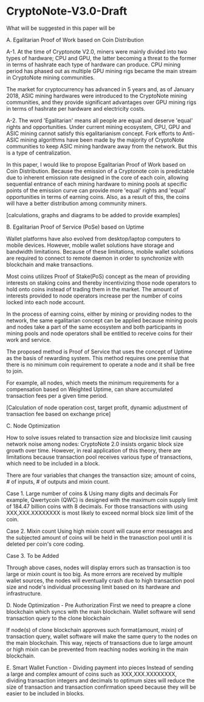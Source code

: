 # CryptoNote-V3.0-Draft

What will be suggested in this paper will be

A. Egalitarian Proof of Work based on Coin Distribution

A-1.
At the time of Cryptonote V2.0, miners were mainly divided into two types of hardware; CPU and GPU, the latter becoming a threat to the former in terms of hashrate each type of hardware can produce. CPU mining period has phased out as multiple GPU mining rigs became the main stream in CryptoNote mining communities. 

The market for cryptocurrency has advanced in 5 years and, as of January 2018, ASIC mining hardwares were introduced to the CryptoNote mining communities, and they provide significant advantages over GPU mining rigs in terms of hashrate per hardware and electricity costs.

A-2.
The word 'Egalitarian' means all people are equal and deserve 'equal' rights and opportunities. Under current mining ecosystem, CPU, GPU and ASIC mining cannot satisfy this egalitarianism concept. Fork efforts to Anti-ASIC mining algorithms have been made by the majority of CryptoNote communities to keep ASIC mining hardware away from the network. But this is a type of centralization.

In this paper, I would like to propose Egalitarian Proof of Work based on Coin Distribution. Because the emission of a Cryptonote coin is predictable due to inherent emission rate designed in the core of each coin, allowing sequential entrance of each mining hardware to mining pools at specific points of the emission curve can provide more 'equal' rights and 'equal' opportunities in terms of earning coins. Also, as a result of this, the coins will have a better distribution among community miners.

[calculations, graphs and diagrams to be added to provide examples]

B. Egalitarian Proof of Service (PoSe) based on Uptime

Wallet platforms have also evolved from desktop/laptop computers to mobile devices. However, mobile wallet solutions have storage and bandwidth limitations. Because of these limitations, mobile wallet solutions are required to connect to remote daemon in order to synchronize with blockchain and make transactions.

Most coins utilizes Proof of Stake(PoS) concept as the mean of providing interests on staking coins and thereby incentivizing those node operators to hold onto coins instead of trading them in the market. The amount of interests provided to node operators increase per the number of coins locked into each node account.

In the process of earning coins, either by mining or providing nodes to the network, the same egalitarian concept can be applied because mining pools and nodes take a part of the same ecosystem and both participants in mining pools and node operators shall be entitled to receive coins for their work and service.

The proposed method is Proof of Service that uses the concept of Uptime as the basis of rewarding system. This method requires one premise that there is no minimum coin requirement to operate a node and it shall be free to join. 

For example, all nodes, which meets the minimum requirements for a compensation based on Weighted Uptime, can share accumulated transaction fees per a given time period.

[Calculation of node operation cost, target profit, dynamic adjustment of transaction fee based on exchange price]

C. Node Optimization

How to solve issues related to transaction size and blocksize limit causing network noise among nodes:
CryptoNote 2.0 insists organic block size growth over time. However, in real application of this theory, there are limitations because transaction pool receives various type of transactions, which need to be included in a block.

There are four variables that changes the transaction size; amount of coins, # of inputs, # of outputs and mixin count.

Case 1. Large number of coins & Using many digits and decimals
For example, Qwertycoin (QWC) is designed with the maximum coin supply limit of 184.47 billion coins with 8 decimals.
For those transactions with using XXX,XXX.XXXXXXXX is most likely to exceed normal block size limit of the coin.

Case 2. Mixin count
Using high mixin count will cause error messages and the subjected amount of coins will be held in the tranasction pool until it is deleted per coin's core coding.

Case 3. To be Added

Through above cases, nodes will display errors such as transaction is too large or mixin count is too big. As more errors are received by multiple wallet sources, the nodes will eventually crash due to high transaction pool size and node's individual processing limit based on its hardware and infrastructure.

D. Node Optimization - Pre Authorization
First we need to preapre a clone blockchain which syncs with the main blockchain. Wallet software will send transaction query to the clone blockchain

If node(s) of clone blockchain approves such format(amount, mixin) of transaction query, wallet software will make the same query to the nodes on the main blockchain. This way, rejects of transactions due to large amount or high mixin can be prevented from reaching nodes working in the main blockchain.

E. Smart Wallet Function - Dividing payment into pieces
Instead of sending a large and complex amount of coins such as XXX,XXX.XXXXXXXX, dividing transaction integers and decimals to optimum sizes will reduce the size of transaction and transaction confirmation speed because they will be easier to be included in blocks. 
